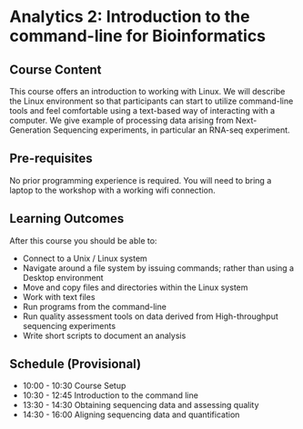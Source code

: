 # Analytics 2: Introduction to the command-line for Bioinformatics

## Course Content



This course offers an introduction to working with Linux. We will describe the Linux environment so that participants can start to utilize command-line tools and feel comfortable using a text-based way of interacting with a computer. We give example of processing data arising from Next-Generation Sequencing experiments, in particular an RNA-seq experiment.

## Pre-requisites

No prior programming experience is required. You will need to bring a laptop to the workshop with a working wifi connection.

## Learning Outcomes

After this course you should be able to:

- Connect to a Unix / Linux system
- Navigate around a file system by issuing commands; rather than using a Desktop environment
- Move and copy files and directories within the Linux system
- Work with text files
- Run programs from the command-line
- Run quality assessment tools on data derived from High-throughput sequencing experiments
- Write short scripts to document an analysis

## Schedule (Provisional)

- 10:00 - 10:30 Course Setup
- 10:30 - 12:45 Introduction to the command line
- 13:30 - 14:30 Obtaining sequencing data and assessing quality
- 14:30 - 16:00 Aligning sequencing data and quantification
